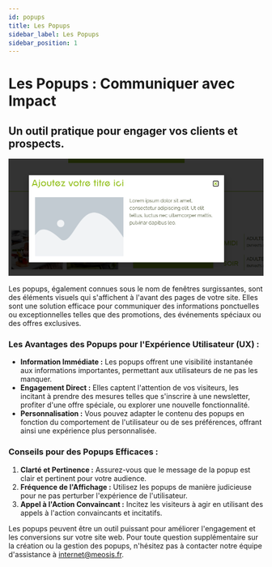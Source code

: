 ```yaml
---
id: popups
title: Les Popups
sidebar_label: Les Popups
sidebar_position: 1
---
```


# Les Popups : Communiquer avec Impact

## Un outil pratique pour engager vos clients et prospects.

![popup](./img/72.png)

Les popups, également connues sous le nom de fenêtres surgissantes, sont des éléments visuels qui s'affichent à l'avant des pages de votre site. Elles sont une solution efficace pour communiquer des informations ponctuelles ou exceptionnelles telles que des promotions, des événements spéciaux ou des offres exclusives.

### Les Avantages des Popups pour l'Expérience Utilisateur (UX) :

- **Information Immédiate :** Les popups offrent une visibilité instantanée aux informations importantes, permettant aux utilisateurs de ne pas les manquer.
- **Engagement Direct :** Elles captent l'attention de vos visiteurs, les incitant à prendre des mesures telles que s'inscrire à une newsletter, profiter d'une offre spéciale, ou explorer une nouvelle fonctionnalité.
- **Personnalisation :** Vous pouvez adapter le contenu des popups en fonction du comportement de l'utilisateur ou de ses préférences, offrant ainsi une expérience plus personnalisée.

### Conseils pour des Popups Efficaces :

1. **Clarté et Pertinence :** Assurez-vous que le message de la popup est clair et pertinent pour votre audience.
2. **Fréquence de l'Affichage :** Utilisez les popups de manière judicieuse pour ne pas perturber l'expérience de l'utilisateur.
3. **Appel à l'Action Convaincant :** Incitez les visiteurs à agir en utilisant des appels à l'action convaincants et incitatifs.

Les popups peuvent être un outil puissant pour améliorer l'engagement et les conversions sur votre site web. Pour toute question supplémentaire sur la création ou la gestion des popups, n'hésitez pas à contacter notre équipe d'assistance à internet@meosis.fr.
